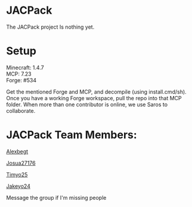 JACPack
===================
The JACPack project Is nothing yet.

Setup
=====
Minecraft: 1.4.7  
MCP: 7.23  
Forge: #534

Get the mentioned Forge and MCP, and decompile (using install.cmd/sh). Once you have a working Forge workspace, pull the repo into that MCP folder.
When more than one contributor is online, we use Saros to collaborate.

JACPack Team Members:
================
<a href="https://github.com/alexbegt">Alexbegt</a>  

<a href="https://github.com/josua27176">Josua27176</a>  

<a href="https://github.com/Timyo25">Timyo25</a>  

<a href="https://github.com/Jakeyo24">Jakeyo24</a>  

Message the group if I'm missing people